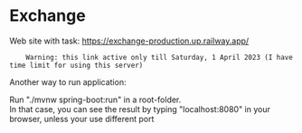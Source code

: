 # Exchange
Web site with task: https://exchange-production.up.railway.app/

		Warning: this link active only till Saturday, 1 April 2023 (I have time limit for using this server)
		


Another way to run application:

Run "./mvnw spring-boot:run" in a root-folder.\
In that case, you can see the result by typing "localhost:8080" in your browser, unless your use different port
